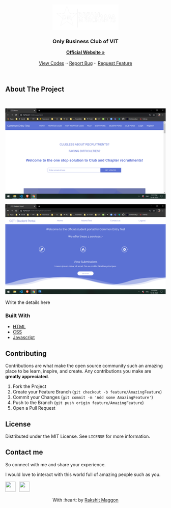 <br />
<p align="center">
  <a href="#">
    <img style="background-color:#000" src="readme_assets/logo.png" alt="Logo" width="" height="80">
  </a>

  <h3 align="center">Only Business Club of VIT </h3>

  <p align="center">
    <a href="#"><strong>Official Website »</strong></a>
    <br />
    <br />
    <a href="#">View Codes</a>
    ··
    <a href="#">Report Bug</a>
    ··
    <a href="#">Request Feature</a>
  </p>
</p>
</br>





<!-- ABOUT THE PROJECT -->
## About The Project
</br>
<p align="center"> 
    <img src="readme_assets/ss1.png"  width="1000">
</p>
<p align="center"> 
    <img src="readme_assets/ss2.png"  width="1000">
</p>



Write the details here 

### Built With

* [HTML](https://getbootstrap.com)
* [CSS](https://jquery.com)
* [Javascript](https://laravel.com)



## Contributing

Contributions are what make the open source community such an amazing place to be learn, inspire, and create. Any contributions you make are **greatly appreciated**.

1. Fork the Project
2. Create your Feature Branch (`git checkout -b feature/AmazingFeature`)
3. Commit your Changes (`git commit -m 'Add some AmazingFeature'`)
4. Push to the Branch (`git push origin feature/AmazingFeature`)
5. Open a Pull Request



<!-- LICENSE -->
## License

Distributed under the MIT License. See `LICENSE` for more information.

## Contact me 

So connect with me and share your experience.

I would love to interact with this world full of amazing people such as you. 

<a href="#" target="_blank"><img height="32" width="32" src="https://cdn.jsdelivr.net/npm/simple-icons@latest/icons/facebook.svg" /></a> &nbsp;&nbsp;<a href="#" target="_blank"><img height="32" width="32" src="https://cdnjs.cloudflare.com/ajax/libs/ionicons/4.5.6/collection/build/ionicons/svg/logo-linkedin.svg" /></a> &nbsp;&nbsp;


<p align="center">
	With :heart: by <a href="https://rakshit.netlify.app/" target="_blank">Rakshit Maggon</a>
</p>
